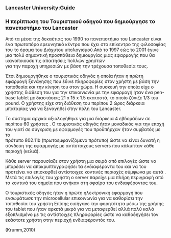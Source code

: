 ### Lancaster University:Guide

### Η περίπτωση του Τουριστικού οδηγού που δημιούργησε το πανεπιστήμιο του Lancaster

Από τα μέσα της δεκαέτιας του 1990 το πανεπιστήμιο του Lancaster είναι ένα πρωτοπόρο ερευνητικό κέντρο 
που έχει στο επίκεντρο της φιλοσοφίας του το όραμα του Διάχυτου υπολογισμού.Από το 1997 εώς το 2001 έγινε 
μια πολύ σημαντική προσπάθεια δημιουργίας μιας εφαρμογής που θα ικανοποιούσε τις απαιτήσεις πολλών χρηστών  
για την παροχή υπηρεσιών με βάση την τρέχουσα τοποθεσία τους. 

Έτσι δημιουργήθηκε ο τουριστικός οδηγός  η οποία ήταν η πρώτη εφαρμογή ξενάγησης που έδινε πληροφορίες στον χρήστη 
με βάση την τοποθεσία και την κίνηση του στον χώρο. Η συσκευή την οποία είχε ο χρήστης διάθεση του για την επικοινωνία 
με την εφαρμογή ήταν ένα pen-base tablet με διαστάσεις 21 x 15 x 1.5 εκατοστά, το οποίο ζύγιζε 1/3 του pound. 
Ο χρήστης είχε στη διάθεση του περίπου 2 ώρες διάρκεια μπαταρίας για να ξεναγηθεί στην πόλη του Lancaster.

Το σύστημα αρχικά αξιολογήθηκε για μια διάρκεια 4 εβδομάδων σε περίπου 60 χρήστες .
Ο τουριστικός οδηγός ήταν μοναδικός για την εποχή του γιατί σε σύγκριση με εφαρμογές που προϋπήρχαν ήταν συμβατός με το  
πρότυπο 802.11b (πρωτοεμφανίζόμενο πρότυπο) ώστε να είναι δυνατή η σύνδεση της εφαρμογής με αντίστοιχους servers
που κάλυπταν κάθε περιοχή (κελιά). 

Κάθε server παρουσίαζε στον χρήστη μια σειρά από επιλογές ώστε να μπορέσει να αποκρυπτογραφήσει 
τα ενδιαφέροντα του και να του προτείνει να επισκεφθεί αντίστοιχες κοντινές περιοχές σύμφωνα με αυτά .
Μετά τις  επιλογές του  χρήστη ο server παρείχε μια πλήρη περιγραφή από τα  κοντινά του σημεία που ανήκαν 
στη σφαίρα του ενδιαφέροντος του.

Ο τουριστικός οδηγός ήταν η πρώτη ηλεκτρονική εφαρμογή που ενσωμάτωσε την microcellular επικοινωνία 
για να καθορίσει την τοποθεσία του χρήστη Επίσης εισήγαγε την φορητότητα μέσω της χρήσης του tablet
που ήταν αρκετά μικρό για να μεταφερθεί αλλά πολύ καλά εξοπλισμένο με τις αντίστοιχες πληροφορίες
ώστε να καθοδηγήσει τον εκάστοτε χρήστη στην περιοχή ενδιαφέροντός του.

(Krumm,2010)
